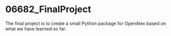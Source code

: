 # 06682_FinalProject
The final project is to create a small Python package for OpenAlex based on what we have learned so far.
